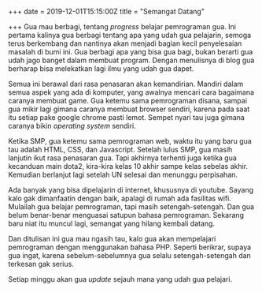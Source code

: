 +++
date = 2019-12-01T15:15:00Z
title = "Semangat Datang"

+++
Gua mau berbagi, tentang _progress_ belajar pemrograman gua. Ini pertama kalinya gua berbagi tentang apa yang udah gua pelajarin, semoga terus berkembang dan nantinya akan menjadi bagian kecil penyelesaian masalah di bumi ini. Gua berbagi apa yang bisa gua bagi, bukan berarti gua udah jago banget dalam membuat program. Dengan menulisnya di blog gua berharap bisa melekatkan lagi ilmu yang udah gua dapet.

Semua ini berawal dari rasa penasaran akan kemandirian. Mandiri dalam semua aspek yang ada di komputer, yang awalnya mencari cara bagaimana caranya membuat game. Gua ketemu sama pemrograman disana, sampai gua mikir lagi gimana caranya membuat browser sendiri, karena pada saat itu setiap pake google chrome pasti lemot. Sempet nyari tau juga gimana caranya bikin _operating system_ sendiri.

Ketika SMP, gua ketemu sama pemrograman web, waktu itu yang baru gua tau adalah HTML, CSS, dan Javascript. Setelah lulus SMP, gua masih lanjutin ikut rasa penasaran gua. Tapi akhirnya terhenti juga ketika gua kecanduan main dota2, kira-kira kelas 10 akhir sampe kelas sebelas akhir. Kemudian berlanjut lagi setelah UN selesai dan menunggu perpisahan.

Ada banyak yang bisa dipelajarin di internet, khususnya di youtube. Sayang kalo gak dimanfaatin dengan baik, apalagi di rumah ada fasilitas wifi. Mulailah gua belajar pemrograman, tapi masih setengah-setengah. Dan gua belum benar-benar menguasai satupun bahasa pemrograman. Sekarang baru niat itu muncul lagi, semangat yang hilang kembali datang.

Dan ditulisan ini gua mau ngasih tau, kalo gua akan mempelajari pemrograman dengan menggunakan bahasa PHP. Seperti berikrar, supaya gua ingat, karena sebelum-sebelumnya gua selalu setengah-setengah dan terkesan gak serius.

Setiap minggu akan gua _update_ sejauh mana yang udah gua pelajari.